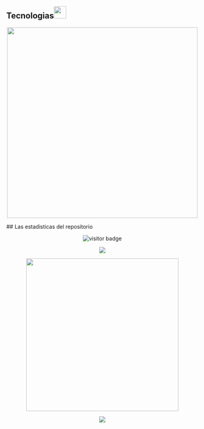 ## Tecnologias<img src = "https://media2.giphy.com/media/QssGEmpkyEOhBCb7e1/giphy.gif?cid=ecf05e47a0n3gi1bfqntqmob8g9aid1oyj2wr3ds3mg700bl&rid=giphy.gif" width = 32px> 
<p align="center">
<img width="500px"  src="https://skillicons.dev/icons?i=html,css,js,py,fastapi,django,php,angular,mysql,vscode,docker,postman&perline=10"  />
</p>
## Las estadisticas del repositorio
<p align="center"><img src="https://profile-counter.glitch.me/%7oescobar%7/count.svg" alt="visitor badge"/></p>
<p align="center"><img src="https://github-readme-stats.vercel.app/api/top-langs/?username=osescobar&layout=compact&hide=TSQL&theme=chartreuse-dark"></p>
<p align="center" ><img src="https://github-readme-stats.vercel.app/api?username=oescobar&count_private=true&show_icons=true&&theme=chartreuse-dark&include_all_commits=true" width="400"></p> 
<p align="center" ><img src="https://github-readme-streak-stats.herokuapp.com?user=osescobar&theme=chartreuse-dark"></p>

